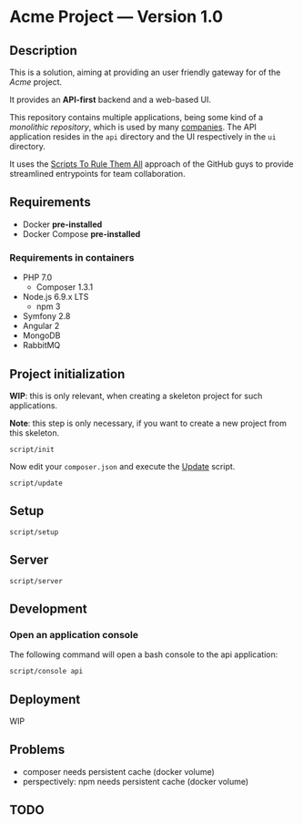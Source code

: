 # Acme Project — Version 1.0

## Description

This is a <insert topic here> solution, aiming at providing an user friendly gateway for <insert business value here> of 
the *Acme* project.

It provides an **API-first** backend and a web-based UI.

This repository contains multiple applications, being some kind of a *monolithic repository*, which is used by many 
[companies](#monorepos). The API application resides in the `api` directory and the UI respectively in the `ui` directory.

It uses the [Scripts To Rule Them All](#strta) approach of the GitHub guys to provide streamlined entrypoints for team 
collaboration.

## Requirements

 * Docker **pre-installed**
 * Docker Compose **pre-installed**

### Requirements in containers

 * PHP 7.0
   * Composer 1.3.1
 * Node.js 6.9.x LTS
   * npm 3
 * Symfony 2.8
 * Angular 2
 * MongoDB
 * RabbitMQ

## Project initialization

**WIP**: this is only relevant, when creating a skeleton project for such applications.

**Note**: this step is only necessary, if you want to create a new project from this skeleton.

    script/init

Now edit your `composer.json` and execute the [Update](#update) script.

    script/update

## Setup

    script/setup

## Server

    script/server

## Development

### Open an application console

The following command will open a bash console to the api application:

    script/console api

## Deployment

WIP

## Problems

 * composer needs persistent cache (docker volume)
 * perspectively: npm needs persistent cache (docker volume)

## TODO

[monorepos]: https://danluu.com/monorepo/
[strta]: https://github.com/github/scripts-to-rule-them-all
[symfony_rest_edition]: https://github.com/gimler/symfony-rest-edition
